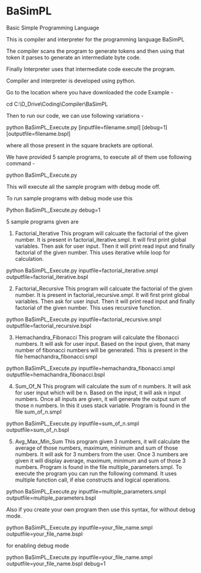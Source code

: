 # BaSimPL
Basic Simple Programming Language

This is compiler and interpreter for the programming language BaSimPL

The compiler scans the program to generate tokens and then using that token it parses to generate an intermediate byte code.

Finally Interpreter uses that intermediate code execute the program.

Compiler and interpreter is developed using python.

Go to the location where you have downloaded the code Example - 

cd C:\D_Drive\Coding\Compiler\BaSimPL

Then to run our code, we can use following variations - 

python BaSimPL_Execute.py [inputfile=filename.smpl] [debug=1] [outputfile=filename.bspl]

where all those present in the square brackets are optional.

We have provided 5 sample programs, to execute all of them use following command - 

python BaSimPL_Execute.py

This will execute all the sample program with debug mode off. 

To run sample programs with debug mode use this

Python BaSimPL_Execute.py debug=1

5 sample programs given are 
1. Factorial_Iterative
This program will calcuate the factorial of the given number. It is present in factorial_iterative.smpl. It will first print global variables. Then ask for user input. Then it will print read input and finally factorial of the given number. This uses iterative while loop for calculation.

python BaSimPL_Execute.py inputfile=factorial_iterative.smpl outputfile=factorial_iterative.bspl

2. Factorial_Recursive
This program will calcuate the factorial of the given number. It is present in factorial_recursive.smpl. It will first print global variables. Then ask for user input. Then it will print read input and finally factorial of the given number. This uses recursive function.

python BaSimPL_Execute.py inputfile=factorial_recursive.smpl outputfile=factorial_recursive.bspl

3. Hemachandra_Fibonacci
This program will calculate the fibonacci numbers. It will ask for user input. Based on the input given, that many number of fibonacci numbers will be generated. This is present in the file hemachandra_fibonacci.smpl

python BaSimPL_Execute.py inputfile=hemachandra_fibonacci.smpl outputfile=hemachandra_fibonacci.bspl

4. Sum_Of_N
This program will calculate the sum of n numbers. It will ask for user input which will be n. Based on the input, it will ask n input numbers. Once all inputs are given, it will generate the output sum of those n numbers. In this it uses stack variable. Program is found in the file sum_of_n.smpl

python BaSimPL_Execute.py inputfile=sum_of_n.smpl outputfile=sum_of_n.bspl

5. Avg_Max_Min_Sum
This program given 3 numbers, it will calculate the average of those numbers, maximum, minimum and sum of those numbers. It will ask for 3 numbers from the user. Once 3 numbers are given it will display average, maximum, minimum and sum of those 3 numbers. Program is found in the file multiple_parameters.smpl. To execute the program you can run the following command. It uses multiple function call, if else constructs and logical operations.

python BaSimPL_Execute.py inputfile=multiple_parameters.smpl outputfile=multiple_parameters.bspl

Also if you create your own program then use this syntax, for without debug mode.

python BaSimPL_Execute.py inputfile=your_file_name.smpl outputfile=your_file_name.bspl

for enabling debug mode

python BaSimPL_Execute.py inputfile=your_file_name.smpl outputfile=your_file_name.bspl debug=1





